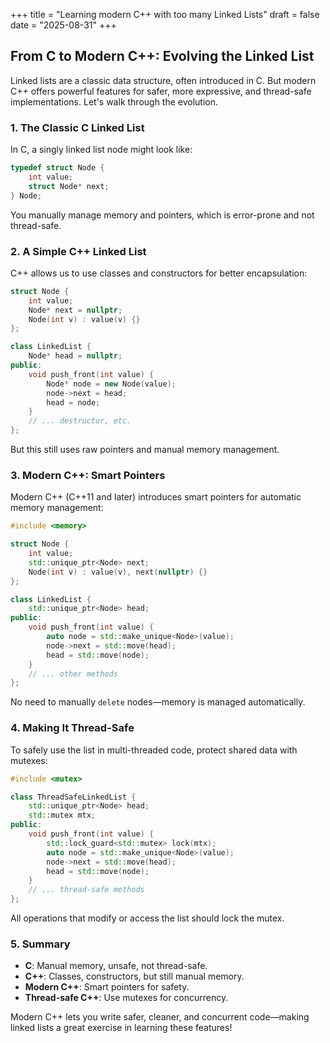 +++
title = "Learning modern C++ with too many Linked Lists"
draft = false
date = "2025-08-31"
+++

## From C to Modern C++: Evolving the Linked List

Linked lists are a classic data structure, often introduced in C. But modern C++ offers powerful features for safer, more expressive, and thread-safe implementations. Let's walk through the evolution.

### 1. The Classic C Linked List

In C, a singly linked list node might look like:

```c
typedef struct Node {
    int value;
    struct Node* next;
} Node;
```

You manually manage memory and pointers, which is error-prone and not thread-safe.

### 2. A Simple C++ Linked List

C++ allows us to use classes and constructors for better encapsulation:

```cpp
struct Node {
    int value;
    Node* next = nullptr;
    Node(int v) : value(v) {}
};

class LinkedList {
    Node* head = nullptr;
public:
    void push_front(int value) {
        Node* node = new Node(value);
        node->next = head;
        head = node;
    }
    // ... destructor, etc.
};
```

But this still uses raw pointers and manual memory management.

### 3. Modern C++: Smart Pointers

Modern C++ (C++11 and later) introduces smart pointers for automatic memory management:

```cpp
#include <memory>

struct Node {
    int value;
    std::unique_ptr<Node> next;
    Node(int v) : value(v), next(nullptr) {}
};

class LinkedList {
    std::unique_ptr<Node> head;
public:
    void push_front(int value) {
        auto node = std::make_unique<Node>(value);
        node->next = std::move(head);
        head = std::move(node);
    }
    // ... other methods
};
```

No need to manually `delete` nodes—memory is managed automatically.

### 4. Making It Thread-Safe

To safely use the list in multi-threaded code, protect shared data with mutexes:

```cpp
#include <mutex>

class ThreadSafeLinkedList {
    std::unique_ptr<Node> head;
    std::mutex mtx;
public:
    void push_front(int value) {
        std::lock_guard<std::mutex> lock(mtx);
        auto node = std::make_unique<Node>(value);
        node->next = std::move(head);
        head = std::move(node);
    }
    // ... thread-safe methods
};
```

All operations that modify or access the list should lock the mutex.

### 5. Summary

- **C**: Manual memory, unsafe, not thread-safe.
- **C++**: Classes, constructors, but still manual memory.
- **Modern C++**: Smart pointers for safety.
- **Thread-safe C++**: Use mutexes for concurrency.

Modern C++ lets you write safer, cleaner, and concurrent code—making linked lists a great exercise in learning these features!